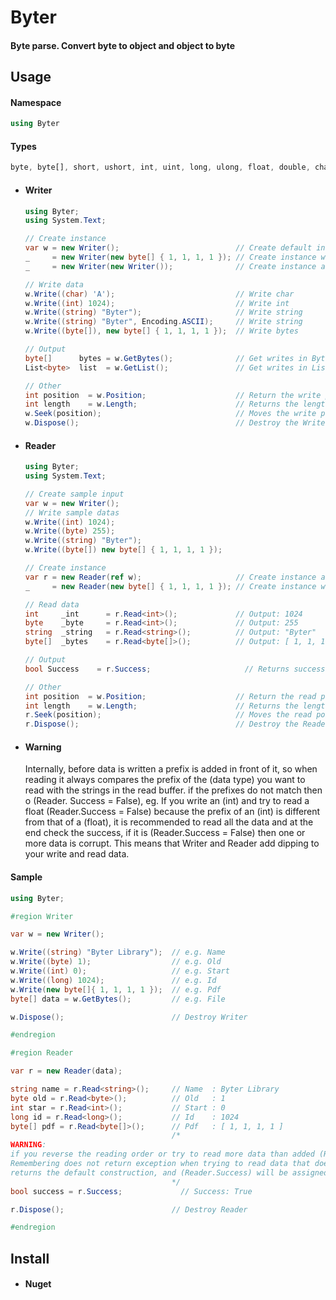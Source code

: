 # Byter
#### Byte parse. Convert byte to object and object to byte

## Usage

#### Namespace
```csharp
using Byter
```
#### Types
```css
byte, byte[], short, ushort, int, uint, long, ulong, float, double, char, string
```

- #### Writer
  ```csharp
  using Byter;
  using System.Text;
  
  // Create instance
  var w = new Writer();                          // Create default instance
  _     = new Writer(new byte[] { 1, 1, 1, 1 }); // Create instance with default data
  _     = new Writer(new Writer());              // Create instance and copy from existing Writer
  
  // Write data
  w.Write((char) 'A');                           // Write char
  w.Write((int) 1024);                           // Write int 
  w.Write((string) "Byter");                     // Write string
  w.Write((string) "Byter", Encoding.ASCII);     // Write string
  w.Write((byte[]), new byte[] { 1, 1, 1, 1 });  // Write bytes
  
  // Output
  byte[]      bytes = w.GetBytes();              // Get writes in Byte[]
  List<byte>  list  = w.GetList();               // Get writes in List<byte>
  
  // Other
  int position  = w.Position;                    // Return the write pointer position 
  int length    = w.Length;                      // Returns the length of bytes written
  w.Seek(position);                              // Moves the write pointer to any existing index
  w.Dispose();                                   // Destroy the Writer object
  ```

- #### Reader
  ```csharp
  using Byter;
  using System.Text;
  
  // Create sample input
  var w = new Writer();
  // Write sample datas
  w.Write((int) 1024);
  w.Write((byte) 255);
  w.Write((string) "Byter");
  w.Write((byte[]) new byte[] { 1, 1, 1, 1 }); 
  
  // Create instance      
  var r = new Reader(ref w);                     // Create instance and copy buffer from existing Writer
  _     = new Reader(new byte[] { 1, 1, 1, 1 }); // Create instance with bytes (byte[])
  
  // Read data
  int     _int      = r.Read<int>();             // Output: 1024
  byte    _byte     = r.Read<int>();             // Output: 255
  string  _string   = r.Read<string>();          // Output: "Byter"
  byte[]  _bytes    = r.Read<byte[]>();          // Output: [ 1, 1, 1, 1 ]
  
  // Output
  bool Success    = r.Success;                     // Returns success if there was no error retrieving the data
  
  // Other
  int position  = w.Position;                    // Return the read pointer position 
  int length    = w.Length;                      // Returns the length of buffer
  r.Seek(position);                              // Moves the read pointer to any existing index
  r.Dispose();                                   // Destroy the Reader object
  ```

- #### Warning
  Internally, before data is written a prefix is added in front of it, so when reading it always compares the prefix of the (data type) you want to read with the strings in the read buffer. if the prefixes do not match then o (Reader. Success = False), eg. If you write an (int) and try to read a float (Reader.Success = False) because the prefix of an (int) is different from that of a (float), it is recommended to read all the data and at the end check the success, if it is (Reader.Success = False) then one or more data is corrupt. This means that Writer and Reader add dipping to your write and read data.

#### Sample
```csharp
using Byter;

#region Writer

var w = new Writer();

w.Write((string) "Byter Library");  // e.g. Name
w.Write((byte) 1);                  // e.g. Old
w.Write((int) 0);                   // e.g. Start
w.Write((long) 1024);               // e.g. Id
w.Write(new byte[]{ 1, 1, 1, 1 });  // e.g. Pdf
byte[] data = w.GetBytes();         // e.g. File

w.Dispose();                        // Destroy Writer

#endregion

#region Reader

var r = new Reader(data);

string name = r.Read<string>();     // Name  : Byter Library
byte old = r.Read<byte>();          // Old   : 1
int star = r.Read<int>();           // Start : 0
long id = r.Read<long>();           // Id    : 1024
byte[] pdf = r.Read<byte[]>();      // Pdf   : [ 1, 1, 1, 1 ]
                                    /*
WARNING: 
if you reverse the reading order or try to read more data than added (Reader.Succes = False),
Remembering does not return exception when trying to read data that does not exist it just
returns the default construction, and (Reader.Success) will be assigned (False)
                                    */
bool success = r.Success;             // Success: True

r.Dispose();                        // Destroy Reader

#endregion
```

## Install

- #### Nuget
  ```csharp
  ```
